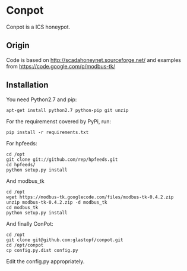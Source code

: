 # Conpot

Conpot is a ICS honeypot.

## Origin

Code is based on http://scadahoneynet.sourceforge.net/ and examples from https://code.google.com/p/modbus-tk/

## Installation

You need Python2.7 and pip:

    apt-get install python2.7 python-pip git unzip

For the requiremenst covered by PyPi, run:

    pip install -r requirements.txt

For hpfeeds:

    cd /opt
    git clone git://github.com/rep/hpfeeds.git
    cd hpfeeds/
    python setup.py install

And modbus_tk

    cd /opt
    wget https://modbus-tk.googlecode.com/files/modbus-tk-0.4.2.zip
    unzip modbus-tk-0.4.2.zip -d modbus_tk
    cd modbus_tk
    python setup.py install

And finally ConPot:

    cd /opt
    git clone git@github.com:glastopf/conpot.git
    cd /opt/conpot
    cp config.py.dist config.py

Edit the config.py appropriately.